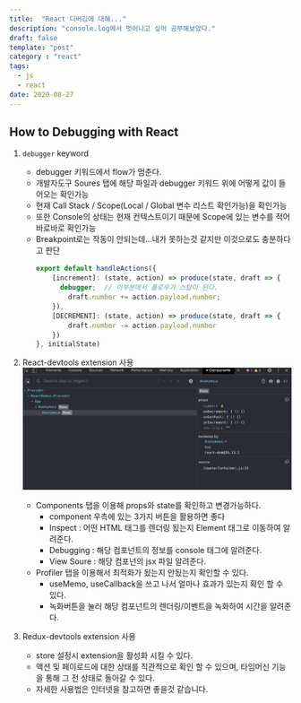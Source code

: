 ```yaml
---
title:  "React 디버깅에 대해..."
description: "console.log에서 벗어나고 싶어 공부해보았다."
draft: false
template: "post"
category : "react"
tags:
  - js
  - react
date: 2020-08-27
---
```

## How to Debugging with React
1. `debugger` keyword
    - debugger 키워드에서 flow가 멈춘다.
    - 개발자도구 Soures 탭에 해당 파일과 debugger 키워드 위에 어떻게 값이 들어오는 확인가능
    - 현재 Call Stack / Scope(Local / Global 변수 리스트 확인가능)을 확인가능
    - 또한 Console의 상태는 현재 컨텍스트이기 때문에 Scope에 있는 변수를 적어 바로바로 확인가능
    - Breakpoint로는 작동이 안되는데...내가 못하는것 같지만 이것으로도 충분하다고 판단
        ```js
        export default handleActions({
            [increment]: (state, action) => produce(state, draft => {
              debugger;  // 이부분에서 플로우가 스탑이 된다.
                draft.number += action.payload.number;
            }),
            [DECREMENT]: (state, action) => produce(state, draft => {
                draft.number -= action.payload.number
            })
        }, initialState)
        ```
2. React-devtools extension 사용
    ![접속](../../assets/reactdevtool.png)      
    - Components 탭을 이용해 props와 state를 확인하고 변경가능하다.
        - component 우측에 있는 3가지 버튼을 활용하면 좋다
        - Inspect : 어떤 HTML 태그를 렌더링 됬는지 Element 태그로 이동하여 알려준다.
        - Debugging : 해당 컴포넌트의 정보를 console 태그에 알려준다.
        - View Soure : 해당 컴포넌의 jsx 파일 알려준다.
    - Profiler 탭을 이용해서 최적화가 됬는지 안됬는지 확인할 수 있다.
        - useMemo, useCallback을 쓰고 나서 얼마나 효과가 있는지 확인 할 수 있다.
        - 녹화버튼을 눌러 해당 컴포넌트의 렌더링/이벤트을 녹화하여 시간을 알려준다.

3. Redux-devtools extension 사용        
    - store 설정시 extension을 활성화 시킬 수 있다.
    - 액션 및 페이로드에 대한 상태를 직관적으로 확인 할 수 있으며, 타임머신 기능을 통해 그 전 상태로 돌아갈 수 있다.
    - 자세한 사용법은 인터넷을 참고하면 좋을것 같습니다. 
    
